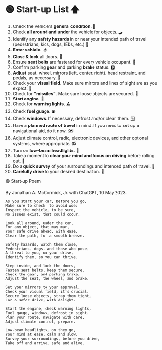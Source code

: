 # 🟢 Start-up List 🡅

1. Check the vehicle's **general condition**. 🚗
2. Check **all around and under** the vehicle for objects. 🛹
3. Identify any **safety hazards** in or near your intended path of travel (pedestrians, kids, dogs, IEDs, etc.) 🧨
4. **Enter vehicle**. 📥
5. **Close & lock** all doors. 🔐
6. Ensure **seat belts** are fastened for every vehicle occupant. 🤗
7. Confirm parking **gear** and parking **brake** status. 🅿
8. **Adjust** seat, wheel, mirrors (left, center, right), head restraint, and pedals, as necessary. 💺
9. Check your **visual field**. Make sure mirrors and lines of sight are as you expect. 👀
10. Check for **"missiles"**. Make sure loose objects are secured. 🚀
11. **Start engine**. 🚂
12. Check for **warning lights**. ⚠
13. Check **fuel guage**. ⛽
14. Check **windows**. If necessary, defrost and/or clean them. 🪟
15. Have a **planned route of travel** in mind. If you need to set up a navigational aid, do it now. 🗺
16. Adjust climate control, radio, electronic devices, and other optional systems, where appropriate. 📻
17. Turn on **low-beam headlights**. 🔦
18. Take a moment to **clear your mind and focus on driving** before rolling out. 🧘
19. Do a **quick survey** of your surroundings and intended path of travel. 👀
20. **Carefully drive** to your desired destination. 🚗

🟢 Start-up Poem

By Jonathan A. McCormick, Jr. with ChatGPT, 10 May 2023.

```
As you start your car, before you go,
Make sure to check, to avoid woe:
Inspect the vehicle, to be sure,
No issues exist, that could occur.

Look all around, under the car,
For any object, that may mar,
Your safe drive ahead, with ease,
Clear the path, for a smooth breeze.

Safety hazards, watch them close,
Pedestrians, dogs, and those who pose,
A threat to you, on your drive,
Identify them, so you can thrive.

Step inside, and lock the doors,
Fasten seat belts, keep them secure.
Check the gear, and parking brake,
Adjust the seat, the wheel, and brake.

Set your mirrors to your approval,
Check your visual field, it's crucial.
Secure loose objects, strap them tight,
For a safer drive, with delight.

Start the engine, check warning lights,
Fuel gauge, windows, defrost in sight.
Plan your route, navigate with care,
Adjust climate control, prepare.

Low-beam headlights, on they go,
Your mind at ease, calm and slow.
Survey your surroundings, before you drive,
Take off and arrive, safe and alive.
```
